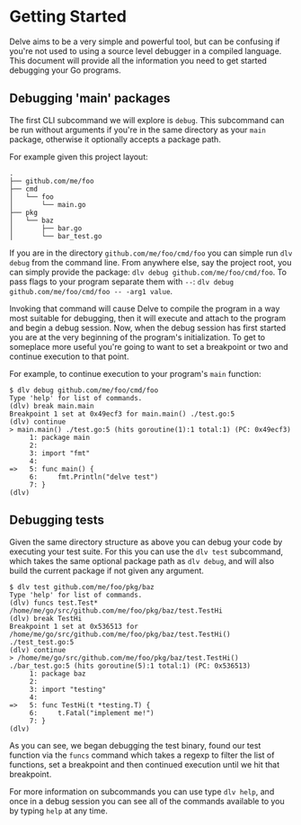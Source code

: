 # Getting Started

Delve aims to be a very simple and powerful tool, but can be confusing if you're
not used to using a source level debugger in a compiled language. This document
will provide all the information you need to get started debugging your Go
programs.

## Debugging 'main' packages

The first CLI subcommand we will explore is `debug`. This subcommand can be run
without arguments if you're in the same directory as your `main` package,
otherwise it optionally accepts a package path.

For example given this project layout:

```
.
├── github.com/me/foo
├── cmd
│   └── foo
│       └── main.go
├── pkg
│   └── baz
│       ├── bar.go
│       └── bar_test.go
```

If you are in the directory `github.com/me/foo/cmd/foo` you can simple run `dlv debug`
from the command line. From anywhere else, say the project root, you can simply
provide the package: `dlv debug github.com/me/foo/cmd/foo`. To pass flags to your program 
separate them with `--`: `dlv debug github.com/me/foo/cmd/foo -- -arg1 value`.

Invoking that command will cause Delve to compile the program in a way most
suitable for debugging, then it will execute and attach to the program and begin
a debug session. Now, when the debug session has first started you are at the
very beginning of the program's initialization. To get to someplace more useful
you're going to want to set a breakpoint or two and continue execution to that
point.

For example, to continue execution to your program's `main` function:

```
$ dlv debug github.com/me/foo/cmd/foo
Type 'help' for list of commands.
(dlv) break main.main
Breakpoint 1 set at 0x49ecf3 for main.main() ./test.go:5
(dlv) continue
> main.main() ./test.go:5 (hits goroutine(1):1 total:1) (PC: 0x49ecf3)
     1:	package main
     2:	
     3:	import "fmt"
     4:	
=>   5:	func main() {
     6:		fmt.Println("delve test")
     7:	}
(dlv) 
```

## Debugging tests

Given the same directory structure as above you can debug your code by executing
your test suite. For this you can use the `dlv test` subcommand, which takes the
same optional package path as `dlv debug`, and will also build the current
package if not given any argument.

```
$ dlv test github.com/me/foo/pkg/baz
Type 'help' for list of commands.
(dlv) funcs test.Test*
/home/me/go/src/github.com/me/foo/pkg/baz/test.TestHi
(dlv) break TestHi
Breakpoint 1 set at 0x536513 for /home/me/go/src/github.com/me/foo/pkg/baz/test.TestHi() ./test_test.go:5
(dlv) continue
> /home/me/go/src/github.com/me/foo/pkg/baz/test.TestHi() ./bar_test.go:5 (hits goroutine(5):1 total:1) (PC: 0x536513)
     1:	package baz
     2:	
     3:	import "testing"
     4:	
=>   5:	func TestHi(t *testing.T) {
     6:		t.Fatal("implement me!")
     7:	}
(dlv) 
```

As you can see, we began debugging the test binary, found our test function via
the `funcs` command which takes a regexp to filter the list of functions, set a
breakpoint and then continued execution until we hit that breakpoint.

For more information on subcommands you can use type `dlv help`, and once in a
debug session you can see all of the commands available to you by typing `help`
at any time.
